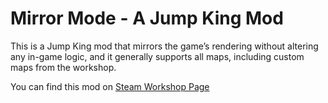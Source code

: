 # Mirror Mode - A Jump King Mod

This is a Jump King mod that mirrors the game’s rendering without altering any in-game logic, and it generally supports all maps, including custom maps from the workshop.

You can find this mod on [Steam Workshop Page](https://steamcommunity.com/sharedfiles/filedetails/?id=3356644449)
